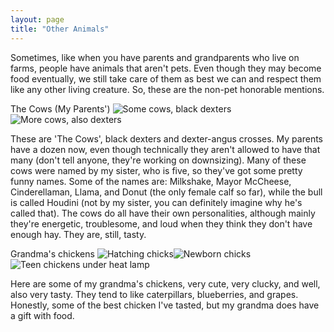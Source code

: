 ```yaml
---
layout: page
title: "Other Animals"
---
```


Sometimes, like when you have parents and grandparents who live on farms, people have animals that aren't pets. Even though they may become food eventually, we still take care of them as best we can and respect them like any other living creature. So, these are the non-pet honorable mentions.

The Cows (My Parents')
![Some cows, black dexters](/The-Pet-Blog/IMG_3560.jpg)![More cows, also dexters](/The-Pet-Blog/IMG_3564.jpg)

These are 'The Cows', black dexters and dexter-angus crosses. My parents have a dozen now, even though technically they aren't allowed to have that many (don't tell anyone, they're working on downsizing). Many of these cows were named by my sister, who is five, so they've got some pretty funny names. Some of the names are: Milkshake, Mayor McCheese, Cinderellaman, Llama, and Donut (the only female calf so far), while the bull is called Houdini (not by my sister, you can definitely imagine why he's called that). The cows do all have their own personalities, although mainly they're energetic, troublesome, and loud when they think they don't have enough hay. They are, still, tasty.

Grandma's chickens
![Hatching chicks](/The-Pet-Blog/IMG_3567.jpg)![Newborn chicks](/The-Pet-Blog/IMG_3568.jpg)![Teen chickens under heat lamp](/The-Pet-Blog/IMG_3570.jpg)

Here are some of my grandma's chickens, very cute, very clucky, and well, also very tasty. They tend to like caterpillars, blueberries, and grapes. Honestly, some of the best chicken I've tasted, but my grandma does have a gift with food.


